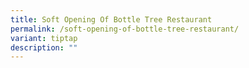 ```yaml
---
title: Soft Opening Of Bottle Tree Restaurant
permalink: /soft-opening-of-bottle-tree-restaurant/
variant: tiptap
description: ""
---
```

